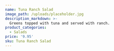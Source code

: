```yaml
---
name: Tuna Ranch Salad
image_path: /uploads/placeholder.jpg
description_markdown: >-
  Greens topped with tuna and served with ranch.
product_categories:
  - Salads
price: '9.95'
sku: Tuna Ranch Salad
---
```

